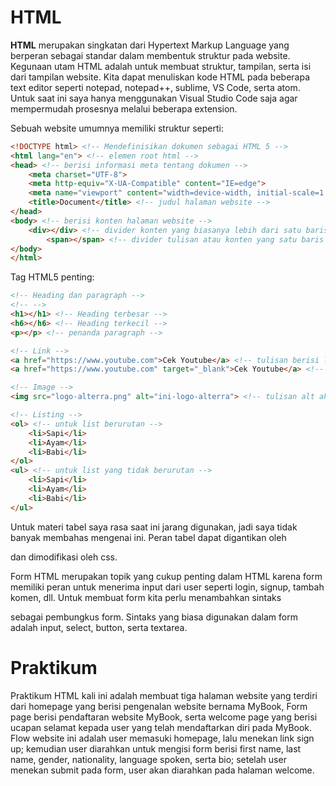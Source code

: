 # HTML


**HTML** merupakan singkatan dari Hypertext Markup Language yang berperan sebagai standar dalam membentuk struktur pada website. Kegunaan utam HTML adalah untuk membuat struktur, tampilan, serta isi dari tampilan website. Kita dapat menuliskan kode HTML pada beberapa text editor seperti notepad, notepad++, sublime, VS Code, serta atom. Untuk saat ini saya hanya menggunakan Visual Studio Code saja agar mempermudah prosesnya melalui beberapa extension.

 

Sebuah website umumnya memiliki struktur seperti:

```html
<!DOCTYPE html> <!-- Mendefinisikan dokumen sebagai HTML 5 -->
<html lang="en"> <!-- elemen root html -->
<head> <!-- berisi informasi meta tentang dokumen -->
    <meta charset="UTF-8">
    <meta http-equiv="X-UA-Compatible" content="IE=edge">
    <meta name="viewport" content="width=device-width, initial-scale=1.0">
    <title>Document</title> <!-- judul halaman website -->
</head>
<body> <!-- berisi konten halaman website -->
    <div></div> <!-- divider konten yang biasanya lebih dari satu baris -->
		<span></span> <!-- divider tulisan atau konten yang satu baris aja -->
</body>
</html>
```

Tag HTML5 penting:

```html
<!-- Heading dan paragraph -->
<!-- -->
<h1></h1> <!-- Heading terbesar -->
<h6></h6> <!-- Heading terkecil -->
<p></p> <!-- penanda paragraph -->

<!-- Link -->
<a href="https://www.youtube.com">Cek Youtube</a> <!-- tulisan berisi link -->
<a href="https://www.youtube.com" target="_blank">Cek Youtube</a> <!-- Buka youtube di tab baru -->

<!-- Image -->
<img src="logo-alterra.png" alt="ini-logo-alterra"> <!-- tulisan alt akan muncul ketika gambar tidak dapat diakses client -->

<!-- Listing -->
<ol> <!-- untuk list berurutan -->
	<li>Sapi</li>
	<li>Ayam</li>
	<li>Babi</li>
</ol>
<ul> <!-- untuk list yang tidak berurutan -->
	<li>Sapi</li>
	<li>Ayam</li>
	<li>Babi</li>
</ul>
```

Untuk materi tabel saya rasa saat ini jarang digunakan, jadi saya tidak banyak membahas mengenai ini. Peran tabel dapat digantikan oleh <div> dan dimodifikasi oleh css.

  
Form HTML merupakan topik yang cukup penting dalam HTML karena form memiliki peran untuk menerima input dari user seperti login, signup, tambah komen, dll. Untuk membuat form kita perlu menambahkan sintaks <form></form> sebagai pembungkus form. Sintaks yang biasa digunakan dalam form adalah input, select, button, serta textarea. 

  
# Praktikum
  
Praktikum HTML kali ini adalah membuat tiga halaman website yang terdiri dari homepage yang berisi pengenalan website bernama MyBook, Form page berisi pendaftaran website MyBook, serta welcome page yang berisi ucapan selamat kepada user yang telah mendaftarkan diri pada MyBook. Flow website ini adalah user memasuki homepage, lalu menekan link sign up; kemudian user diarahkan untuk mengisi form berisi first name, last name, gender, nationality, language spoken, serta bio; setelah user menekan submit pada form, user akan diarahkan pada halaman welcome.
